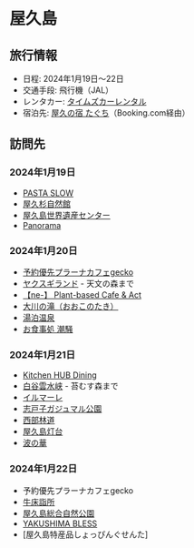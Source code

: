 # 屋久島
## 旅行情報
- 日程: 2024年1月19日〜22日
- 交通手段: 飛行機（JAL）
- レンタカー: [タイムズカーレンタル](https://rental.timescar.jp/kagoshima/shop/4611/)
- 宿泊先: [屋久の宿 たぐち](http://yakushima-taguchi.jp/)（Booking.com経由）

## 訪問先
### 2024年1月19日
- [PASTA SLOW](https://maps.app.goo.gl/qSfAsmoSbtNahYQg9)
- [屋久杉自然館](https://maps.app.goo.gl/HEQiztFpj8AeiXBg9)
- [屋久島世界遺産センター](https://maps.app.goo.gl/uP8KZWJ4QrUPq3QeA)
- [Panorama](https://maps.app.goo.gl/EnFr5Pr47YEpAC5o9)
### 2024年1月20日
- [予約優先プラーナカフェgecko](https://maps.app.goo.gl/MvonEXpCthRF8uhb9)
- [ヤクスギランド](https://maps.app.goo.gl/JXL6D186V36jLRiWA) - 天文の森まで
- [【ne-】 Plant-based Cafe & Act](https://maps.app.goo.gl/jewHgyfc7n7Spq2E6)
- [大川の滝（おおこのたき）](https://maps.app.goo.gl/wzDvGETS8YYYxphK6)
- [湯泊温泉](https://maps.app.goo.gl/bPGmcdmKXHkgxdQB6)
- [お食事処 潮騒](https://maps.app.goo.gl/zLLTJ6z6LhyZ3AyN9)
### 2024年1月21日
- [Kitchen HUB Dining](https://maps.app.goo.gl/vuoaTQvFPRt1PjCo9)
- [白谷雲水峡](https://maps.app.goo.gl/R99TzGykWjA8veAA7) - 苔むす森まで
- [イルマーレ](https://maps.app.goo.gl/hFZpLLpm3kVYEPxS7)
- [志戸子ガジュマル公園](https://maps.app.goo.gl/146ydC3zZ4vzKzVHA)
- [西部林道](https://maps.app.goo.gl/bShCJGy5m7TNrR8H6)
- [屋久島灯台](https://maps.app.goo.gl/mSd98GXbaxy81v6i9)
- [波の華](https://maps.app.goo.gl/jWTvsBTyvwuuLNEq7)
### 2024年1月22日
- 予約優先プラーナカフェgecko
- [牛床詣所](https://maps.app.goo.gl/Tk6fBpeFyTuVZVL37)
- [屋久島総合自然公園](https://maps.app.goo.gl/dfYgGjRidEwfGe7h7)
- [YAKUSHIMA BLESS](https://maps.app.goo.gl/yBNnabGYkAtJaofG8)
- [屋久島特産品しょっぴんぐせんた]